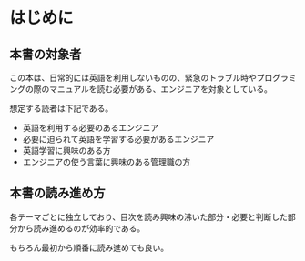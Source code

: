 # はじめに

## 本書の対象者

この本は、日常的には英語を利用しないものの、緊急のトラブル時やプログラミングの際のマニュアルを読む必要がある、エンジニアを対象としている。

想定する読者は下記である。

* 英語を利用する必要のあるエンジニア
* 必要に迫られて英語を学習する必要があるエンジニア
* 英語学習に興味のある方
* エンジニアの使う言葉に興味のある管理職の方


## 本書の読み進め方

各テーマごとに独立しており、目次を読み興味の沸いた部分・必要と判断した部分から読み進めるのが効率的である。

もちろん最初から順番に読み進めても良い。

